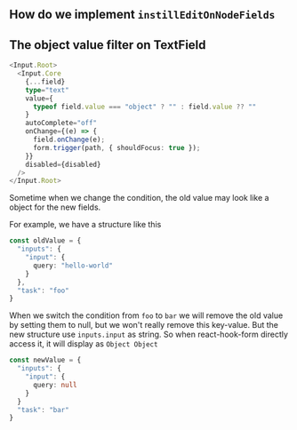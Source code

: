 
## How do we implement `instillEditOnNodeFields`


## The object value filter on TextField

```TypeScript
<Input.Root>
  <Input.Core
    {...field}
    type="text"
    value={
      typeof field.value === "object" ? "" : field.value ?? ""
    }
    autoComplete="off"
    onChange={(e) => {
      field.onChange(e);
      form.trigger(path, { shouldFocus: true });
    }}
    disabled={disabled}
  />
</Input.Root>
```

Sometime when we change the condition, the old value may look like a object for the new fields.

For example, we have a structure like this 

```TypeScript
const oldValue = {
  "inputs": {
    "input": {
      query: "hello-world"
    }
  },
  "task": "foo"
}
```

When we switch the condition from `foo` to `bar` we will remove the old value by setting them to null, but we won't really remove this key-value. But the new structure use `inputs.input` as string. So when react-hook-form directly access it, it will display as `Object Object`

```TypeScript
const newValue = {
  "inputs": {
    "input": {
      query: null
    }
  }
  "task": "bar"
}
```